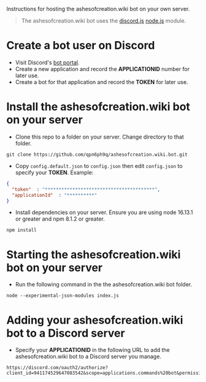Instructions for hosting the ashesofcreation.wiki bot on your own server.

> The ashesofcreation.wiki bot uses the [discord.js](https://discord.js.org) [node.js](https://nodejs.org/) module.

# Create a bot user on Discord

- Visit Discord's [bot portal](https://discordapp.com/developers/applications/).
- Create a new application and record the **APPLICATIONID** number for later use.
- Create a bot for that application and record the **TOKEN** for later use.

# Install the ashesofcreation.wiki bot on your server
- Clone this repo to a folder on your server. Change directory to that folder.
```
git clone https://github.com/qpn6ph9q/ashesofcreation.wiki.bot.git
```
- Copy `config.default.json` to `config.json` then edit `config.json` to specify your **TOKEN**. Example:
```json
{ 
  "token"  : "****************************************",
  "applicationId"  : "**********"
}
```
- Install dependencies on your server. Ensure you are using node 16.13.1 or greater and npm 8.1.2 or greater.
```
npm install
```

# Starting the ashesofcreation.wiki bot on your server
- Run the following command in the the ashesofcreation.wiki bot folder.
```
node --experimental-json-modules index.js
```

# Adding your ashesofcreation.wiki bot to a Discord server
- Specify your **APPLICATIONID** in the following URL to add the ashesofcreation.wiki bot to a Discord server you manage.
```
https://discord.com/oauth2/authorize?client_id=941174529647083542&scope=applications.commands%20bot&permissions=2147534848
```
